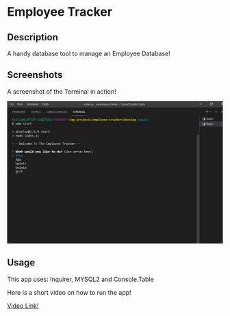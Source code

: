 # Employee Tracker

## Description
A handy database tool to manage an Employee Database!

## Screenshots
A screenshot of the Terminal in action!

![image](./assets/screenshot1.png)


## Usage
This app uses: Inquirer, MYSQL2 and Console.Table

Here is a short video on how to run the app!

[Video Link!]()